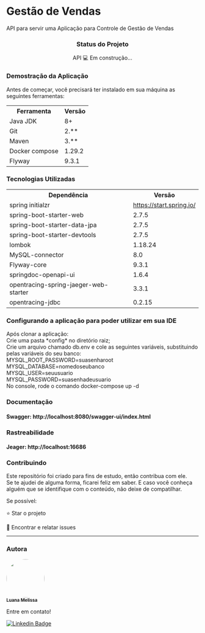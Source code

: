 <h1>Gestão de Vendas</h1>
<p>API para servir uma Aplicação para Controle de Gestão de Vendas</p>

<h3 align="center">Status do Projeto</h3>
<p align="center"> API 💻 Em construção... </p>

<h3>Demostração da Aplicação</h3>
<p>Antes de começar, você precisará ter instalado em sua máquina as seguintes ferramentas:</p>
<table>
<tr>
	<th>Ferramenta</th>
	<th>Versão</th>
</tr>
<tr>
	<td>Java JDK</td>
	<td>8+</td>
</tr>
<tr>
	<td>Git</td>
	<td>2.**</td>
</tr>
<tr>
	<td>Maven</td>
	<td>3.**</td>
</tr>
<tr>
	<td>Docker compose</td>
	<td>1.29.2</td>
</tr>
<tr>
	<td>Flyway</td>
	<td>9.3.1</td>
</tr>
</table>

<h3>Tecnologias Utilizadas</h3>

<table>
<tr>
	<th>Dependência</th>
	<th>Versão</th>
</tr>
<tr>
	<td>spring initialzr</td>
	<td><a href="https://start.spring.io/">https://start.spring.io/</a></td>
</tr>
<tr>
	<td>spring-boot-starter-web</td>
	<td>2.7.5</td>
</tr>
<tr>
	<td>spring-boot-starter-data-jpa</td>
	<td>2.7.5</td>
</tr>
<tr>
	<td>spring-boot-starter-devtools</td>
	<td>2.7.5</td>
</tr>
<tr>
	<td>lombok</td>
	<td>1.18.24</td>
</tr>
<tr>
	<td>MySQL-connector</td>
	<td>8.0</td>
</tr>
<tr>
	<td>Flyway-core</td>
	<td>9.3.1</td>
</tr>
<tr>
	<td>springdoc-openapi-ui</td>
	<td>1.6.4</td>
</tr>
<tr>
	<td>opentracing-spring-jaeger-web-starter</td>
	<td>3.3.1</td>
</tr>
<tr>
	<td>opentracing-jdbc</td>
	<td>0.2.15</td>
</tr>

</table>

<h3>Configurando a aplicação para poder utilizar em sua IDE</h3>
Após clonar a aplicação:
<br>Crie uma pasta *config* no diretório raiz;
<br>Crie um arquivo chamado db.env e cole as seguintes variáveis, substituindo pelas variáveis do seu banco:
<br>MYSQL_ROOT_PASSWORD=suasenharoot
<br>MYSQL_DATABASE=nomedoseubanco
<br>MYSQL_USER=seuusuario
<br>MYSQL_PASSWORD=suasenhadeusuario
<br> No console, rode o comando docker-compose up -d 

<h3>Documentação</h3>
<h4>Swagger: <a>http://localhost:8080/swagger-ui/index.html </a></h4>

<h3>Rastreabilidade</h3>
<h4>Jeager: <a>http://localhost:16686</a></h4>

<h3>Contribuindo</h3>

Este repositório foi criado para fins de estudo, então contribua com ele.<br>
Se te ajudei de alguma forma, ficarei feliz em saber. E caso você conheça alguém que se identifique com o conteúdo, não deixe de compatilhar.

Se possível:

⭐️  Star o projeto

🐛 Encontrar e relatar issues

<hr>

<h3>Autora</h3>


 <img style="border-radius: 50%;" src="https://avatars.githubusercontent.com/u/79280706?v=4" width="100px;" alt=""/>
 <br />
 <sub><b>Luana Melissa</b></sub>

Entre em contato!

[![Linkedin Badge](https://img.shields.io/badge/-Luana-blue?style=flat-square&logo=Linkedin&logoColor=white&link=https://www.linkedin.com/in/luana-m-473208207/)](https://www.linkedin.com/in/luana-m-473208207/)
